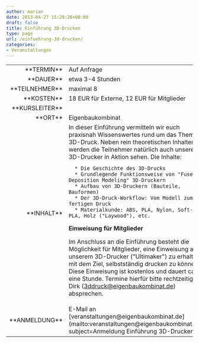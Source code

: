 ```yaml
---
author: marian
date: 2013-04-27 15:29:26+00:00
draft: false
title: Einführung 3D-Drucken
type: page
url: /einfuehrung-3d-drucken/
categories:
- Veranstaltungen
---
```



<table >
<tbody style="font-size: 1.0em;" >
<tr >

<td style="width: 20%; text-align: right;" >**TERMIN**
</td>

<td style="text-align: left;" >Auf Anfrage
</td>
</tr>
<tr >

<td style="width: 20%; text-align: right;" >**DAUER**
</td>

<td style="text-align: left;" >etwa 3-4 Stunden
</td>
</tr>
<tr >

<td style="width: 20%; text-align: right;" >**TEILNEHMER**
</td>

<td style="text-align: left;" >maximal 8
</td>
</tr>
<tr >

<td style="width: 20%; text-align: right;" >**KOSTEN**
</td>

<td style="text-align: left;" >18 EUR für Externe, 12 EUR für Mitglieder
</td>
</tr>
<tr >

<td style="width: 20%; text-align: right;" >**KURSLEITER**
</td>

<td style="text-align: left;" >
</td>
</tr>
<tr >

<td style="width: 20%; text-align: right;" >**ORT**
</td>

<td style="text-align: left;" >Eigenbaukombinat
</td>
</tr>
<tr >

<td style="width: 20%; text-align: right;" >**INHALT**
</td>

<td style="text-align: left;" >In dieser Einführung vermitteln wir euch praxisnah Wissenswertes rund um das Thema 3D-Druck. Neben rein theoretischen Inhalten werden die Teilnehmer natürlich auch unseren 3D-Drucker in Aktion sehen. Die Inhalte:



 	  * Die Geschichte des 3D-Drucks
 	  * Grundlegende Funktionsweise von "Fused Deposition Modeling" 3D-Druckern
 	  * Aufbau von 3D-Druckern (Bauteile, Bauformen)
 	  * Der 3D-Druck-Workflow: Vom Modell zum fertigen Druck
 	  * Materialkunde: ABS, PLA, Nylon, Soft-PLA, Holz ("Laywood"), etc.

**Einweisung für Mitglieder**

Im Anschluss an die Einführung besteht die Möglichkeit für Mitglieder, eine Einweisung an unserem 3D-Drucker ("Ultimaker") zu erhalten, mit dem Ziel, selbstständig drucken zu können. Diese Einweisung ist kostenlos und dauert ca. eine Stunde. Termine hierfür bitte rechtzeitig mit Dirk (3ddruck@eigenbaukombinat.de) absprechen.
</td>
</tr>
<tr >

<td style="width: 20%; text-align: right;" >**ANMELDUNG**
</td>

<td style="text-align: left;" >E-Mail an [veranstaltungen@eigenbaukombinat.de](mailto:veranstaltungen@eigenbaukombinat.de?subject=Anmeldung Einführung 3D-Drucken)
</td>
</tr>
</tbody>
</table>
